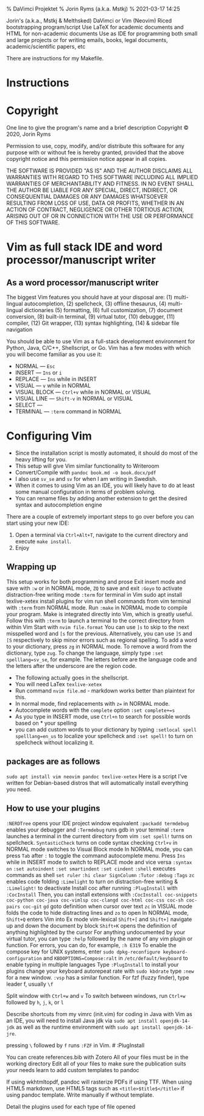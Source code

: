 % DaVimci Projektet
% Jorin Ryms (a.k.a. Mstkj)
% 2021-03-17 14:25


Jorin's (a.k.a., Mstkj &amp; Melthsked) DaVimci or Vim (Neovim) Riced bootstrapping program/script
Use LaTeX for academic documents and HTML for non-academic documents
Use as IDE for programming both small and large projects
or for writing emails, books, legal documents, academic/scientific papers, etc

There are instructions for my Makefile.

# Instructions

# Copyright

One line to give the program's name and a brief description
Copyright © 2020, Jorin Ryms

Permission to use, copy, modify, and/or distribute this software for any purpose with or without fee is hereby granted, provided that the above copyright notice and this permission notice appear in all copies.

THE SOFTWARE IS PROVIDED "AS IS" AND THE AUTHOR DISCLAIMS ALL WARRANTIES WITH REGARD TO THIS SOFTWARE INCLUDING ALL IMPLIED WARRANTIES OF MERCHANTABILITY AND FITNESS. IN NO EVENT SHALL THE AUTHOR BE LIABLE FOR ANY SPECIAL, DIRECT, INDIRECT, OR CONSEQUENTIAL DAMAGES OR ANY DAMAGES WHATSOEVER RESULTING FROM LOSS OF USE, DATA OR PROFITS, WHETHER IN AN ACTION OF CONTRACT, NEGLIGENCE OR OTHER TORTIOUS ACTION, ARISING OUT OF OR IN CONNECTION WITH THE USE OR PERFORMANCE OF THIS SOFTWARE.

# Vim as full stack IDE and word processor/manuscript writer

## As a word processor/manuscript writer

The biggest Vim features you should have at your disposal are: (1) multi-lingual autocompletion, (2) spellcheck, (3) offline thesaurus, (4) multi-lingual dictionaries (5) formatting, (6) full customization, (7) document conversion, (8) built-in terminal, (9) virtual tutor, (10) debugger, (11) compiler, (12) Git wrapper, (13) syntax highlighting, (14) &amp; sidebar file navigation

You should be able to use Vim as a full-stack development environment for Python, Java, C/C++, Shellscript, or Go.
Vim has a few modes with which you will become familiar as you use it:

+ NORMAL — `Esc`
+ INSERT — `Ins` or `i`
+ REPLACE — `Ins` while in INSERT
+ VISUAL — `v` while in NORMAL
+ VISUAL BLOCK — `Ctrl+v` while in NORMAL or VISUAL
+ VISUAL LINE — `Shift-v` in NORMAL or VISUAL
+ SELECT — ` `
+ TERMINAL — `:term` command in NORMAL

# Configuring Vim

+ Since the installation script is mostly automated, it should do most of the heavy lifting for you.
+ This setup will give Vim similar functionality to Writeroom
+ Convert/Compile with `pandoc book.md -o book.docx/pdf`
+ I also use `sv_se` and `sv` for when I am writing in Swedish.
+ When it comes to using Vim as an IDE, you will likely have to do at least some manual configuration in terms of problem solving.
+ You can rename files by adding another extension to get the desired syntax and autocompletion engine

There are a couple of extremely important steps to go over before you can start using your new IDE:

1. Open a terminal via `Ctrl+Alt+T`, navigate to the current directory and execute `make install`.
2. Enjoy

## Wrapping up

This setup works for both programming and prose
Exit insert mode and save with `:w` or in NORMAL mode, `ZQ` to save and exit
`:Goyo` to activate distraction-free writing mode
`:term` for terminal in Vim
sudo apt install texlive-xetex
install plugins for vim
run shell commands from vim terminal with `:term` from NORMAL mode.
Run `:make` in NORMAL mode to compile your program. Make is integrated directly into Vim, which is greatly useful.
Follow this with `:term` to launch a terminal to the correct directory from within Vim
Start with `nvim file.format`
You can use `]s` to skip to the next misspelled word and `[s` for the previous. Alternatively, you can use `]S` and `[S` respectively to skip minor errors such as regional spelling. To add a word to your dictionary, press `zg` in NORMAL mode. To remove a word from the dictionary, type `zug`. To change the language, simply type `:set spelllang=sv_se`, for example. The letters before are the language code and the letters after the underscore are the region code.
+ The following actually goes in the shellscript.
+ You will need LaTex `texlive-xetex`
+ Run command `nvim file.md` - markdown works better than plaintext for this.
+ In normal mode, find replacements with `z=` in NORMAL mode.
+ Autocomplete words with the `complete` option `:set complete+=s`
+ As you type in INSERT mode, use `Ctrl+n` to search for possible words based on * your spelling
+ you can add custom words to your dictionary by typing `:setlocal spell spelllang=en_us` to localize your spellcheck and `:set spell!` to turn on spellcheck without localizing it.

## packages are as follows

`sudo apt install vim neovim pandoc texlive-xetex`
Here is a script I've written for Debian-based distros that will automatically install everything you need.

## How to use your plugins

`:NERDTree` opens your IDE project window equivalent
`:packadd termdebug` enables your debugger and `:Termdebug` runs gdb in your terminal
`:term` launches a terminal in the current directory from vim
`:set spell!` turns on spellcheck.
`SyntasticCheck` turns on code syntax checking
`Ctrl+v` in NORMAL mode switches to Visual Block mode
In NORMAL mode, you can press `Tab` after `:` to toggle the command autocomplete menu.
Press `Ins` while in INSERT mode to switch to REPLACE mode and vice versa
`:syntax on`
`:set autoindent`
`:set smartindent`
`:set cindent`
`:shell` executes commands as shell
`set ruler`
`:hi clear SignColumn`
`:Tutor`
`:debug`
`:Tags`
`zc` enables code folding
`:Limelight` to turn on distraction-free writing & `:Limelight!` to deactivate
Install coc after running `:PlugInstall` with `:CocInstall`
Then, you can install extensions with `:CocInstall coc-snippets coc-python coc-java coc-vimlsp coc-clangd coc-html coc-css coc-sh coc-pairs coc-git`
`gd` goto definition when cursor over text
`zc` in VISUAL mode folds the code to hide distracting lines and `zo` to open
In NORMAL mode, `Shift+Q` enters Vim into Ex mode
vim-lexical
`Shift+[` and `Shift+]` navigate up and down the document by block
`Shift+K` opens the definition of anything highlighted by the cursor
For anything undocumented by your virtual tutor, you can type `:help` followed by the name of any vim plugin or function.
For errors, you can do, for example, `:h E319`
To enable the compose key for UNIX systems, enter `sudo dpkg-reconfigure keyboard-configuration` and `KBDOPTIONS=Compose:ralt` in `/etc/default/keyboard` to enable typing in multiple languages
Type `:PlugInstall` to install your plugins
change your keyboard autorepeat rate with `sudo kbdrate`
type `:new` for a new window. `:vsp` has a similar function.
For fzf (fuzzy finder), type leader f, usually `\f`

Split window with `Ctrl+w` and `v`
To switch between windows, run `Ctrl+w` followed by `h`, `j`, `k`, or `l`

Describe shortcuts from my vimrc (init.vim)
for coding in Java with Vim as an IDE, you will need to install Java jdk via `sudo apt install openjdk-14-jdk` as well as the runtime environment with `sudo apt install openjdk-14-jre`.

pressing `\` followed by `f` runs `:FZF` in Vim.
	# :PlugInstall

You can create references.bib with Zotero
All of your files must be in the working directory
Edit all of your files to make sure the publication suits your needs
learn to add custom templates to pandoc

If using wkhtmltopdf, pandoc will rasterize PDFs if using TTF.
When using HTML5 markdown, use HTML5 tags such as `<title>$title$</title>` if using pandoc template. Write manually if without template.

Detail the plugins used for each type of file opened

</template>
